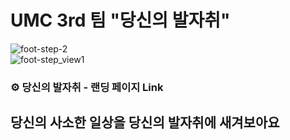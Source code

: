 # UMC 3rd 팀 "당신의 발자취"
![foot-step-2](https://user-images.githubusercontent.com/106023670/219019339-1e54bd2c-e7bf-485b-ba34-722756886f5d.png)
</br>
![foot-step_view1](https://user-images.githubusercontent.com/106023670/219019351-2ab4859e-25bc-46e3-9080-324212d4c060.png)

### ⚙️ 당신의 발자취 - 랜딩 페이지 Link

## 당신의 사소한 일상을 당신의 발자취에 새겨보아요

